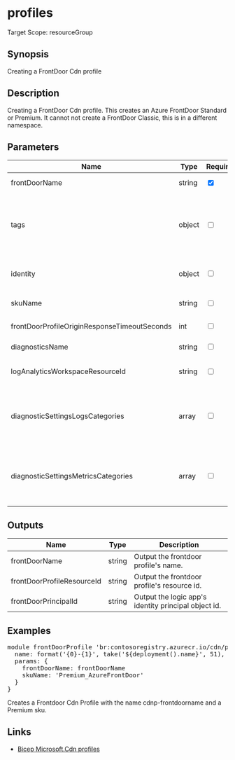 # profiles

Target Scope: resourceGroup

## Synopsis
Creating a FrontDoor Cdn profile

## Description
Creating a FrontDoor Cdn profile. This creates an Azure FrontDoor Standard or Premium. It cannot not create a FrontDoor Classic, this is in a different namespace.

## Parameters
| Name | Type | Required | Validation | Default value | Description |
| -- |  -- | -- | -- | -- | -- |
| frontDoorName | string | <input type="checkbox" checked> | Length between 1-260 | <pre></pre> | The name of the Front Door profile to create. This must be globally unique. |
| tags | object | <input type="checkbox"> | None | <pre>{}</pre> | The tags to apply to this resource. This is an object with key/value pairs.<br>Example:<br>{<br>&nbsp;&nbsp;&nbsp;FirstTag: myvalue<br>&nbsp;&nbsp;&nbsp;SecondTag: another value<br>} |
| identity | object | <input type="checkbox"> | None | <pre>{<br>  type: 'SystemAssigned'<br>}</pre> | Sets the identity property for the frontdoor profile<br>Examples:<br><details><br>&nbsp;&nbsp;&nbsp;<summary>Click to show example</summary><br>{<br>&nbsp;&nbsp;&nbsp;type: 'UserAssigned'<br>&nbsp;&nbsp;&nbsp;userAssignedIdentities: {}<br>},<br>{<br>&nbsp;&nbsp;&nbsp;type: 'SystemAssigned'<br>}<br></details> |
| skuName | string | <input type="checkbox"> | `'Standard_AzureFrontDoor'` or `'Premium_AzureFrontDoor'` | <pre>'Standard_AzureFrontDoor'</pre> | The name of the SKU to use when creating the Front Door profile. |
| frontDoorProfileOriginResponseTimeoutSeconds | int | <input type="checkbox"> | None | <pre>60</pre> | The origin response timeout in seconds. Valid values are 1-86400. |
| diagnosticsName | string | <input type="checkbox"> | Length between 1-260 | <pre>'AzurePlatformCentralizedLogging'</pre> | The name of the diagnostics. This defaults to `AzurePlatformCentralizedLogging`. |
| logAnalyticsWorkspaceResourceId | string | <input type="checkbox"> | Length between 0-* | <pre>''</pre> | The azure resource id of the log analytics workspace to log the diagnostics to. If you set this to an empty string, logging & diagnostics will be disabled. |
| diagnosticSettingsLogsCategories | array | <input type="checkbox"> | None | <pre>[<br>  {<br>    categoryGroup: 'allLogs'<br>    enabled: true<br>  }<br>]</pre> | Which log categories to enable; This defaults to `allLogs`. For array/object format, please refer to [the docs](https://docs.microsoft.com/en-us/azure/templates/microsoft.insights/diagnosticsettings?tabs=bicep#logsettings.) |
| diagnosticSettingsMetricsCategories | array | <input type="checkbox"> | None | <pre>[<br>  {<br>    categoryGroup: 'AllMetrics'<br>    enabled: true<br>  }<br>]</pre> | Which Metrics categories to enable; This defaults to `AllMetrics`. For array/object format, please refer to https://docs.microsoft.com/en-us/azure/templates/microsoft.insights/diagnosticsettings?tabs=bicep&pivots=deployment-language-bicep#metricsettings |
## Outputs
| Name | Type | Description |
| -- |  -- | -- |
| frontDoorName | string | Output the frontdoor profile\'s name. |
| frontDoorProfileResourceId | string | Output the frontdoor profile\'s resource id. |
| frontDoorPrincipalId | string | Output the logic app\'s identity principal object id. |
## Examples
<pre>
module frontDoorProfile 'br:contosoregistry.azurecr.io/cdn/profiles:latest' = {
  name: format('{0}-{1}', take('${deployment().name}', 51), 'fdoorprofile')
  params: {
    frontDoorName: frontDoorName
    skuName: 'Premium_AzureFrontDoor'
  }
}
</pre>
<p>Creates a Frontdoor Cdn Profile with the name cdnp-frontdoorname and a Premium sku.</p>

## Links
- [Bicep Microsoft.Cdn profiles](https://learn.microsoft.com/en-us/azure/templates/microsoft.cdn/profiles?pivots=deployment-language-bicep)


